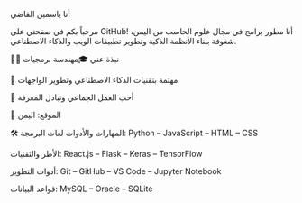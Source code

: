  أنا ياسمين القاضي

مرحباً بكم في صفحتي على GitHub!
أنا مطور برامج  في مجال علوم الحاسب من اليمن، شغوفة ببناء الأنظمة الذكية وتطوير تطبيقات الويب والذكاء الاصطناعي.

👩‍💻 نبذة عني
🎓مهندسة برمجيات

🤖 مهتمة بتقنيات الذكاء الاصطناعي وتطوير الواجهات

💬 أحب العمل الجماعي وتبادل المعرفة

📍 الموقع: اليمن

🛠️ المهارات والأدوات
لغات البرمجة:
Python – JavaScript – HTML – CSS

الأطر والتقنيات:
React.js – Flask – Keras – TensorFlow

أدوات التطوير:
Git – GitHub – VS Code – Jupyter Notebook

قواعد البيانات:
MySQL – Oracle – SQLite


